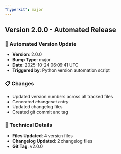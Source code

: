 ```yaml
---
"hyperkit": major
---
```


## Version 2.0.0 - Automated Release

### 🚀 Automated Version Update
- **Version**: 2.0.0
- **Bump Type**: major
- **Date**: 2025-10-24 06:06:41 UTC
- **Triggered by**: Python version automation script

### 📋 Changes
- Updated version numbers across all tracked files
- Generated changeset entry
- Updated changelog files
- Created git commit and tag

### 🔧 Technical Details
- **Files Updated**: 4 version files
- **Changelog Updated**: 2 changelog files
- **Git Tag**: v2.0.0
